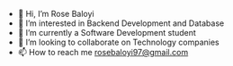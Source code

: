 - 👋 Hi, I’m Rose Baloyi
- 👀 I’m interested in Backend Development and Database
- 🌱 I’m currently a Software Development student
- 💞️ I’m looking to collaborate on Technology companies
- 📫 How to reach me rosebaloyi97@gmail.com

<!---
rosebaloyi97/rosebaloyi97 is a ✨ special ✨ repository because its `README.md` (this file) appears on your GitHub profile.
You can click the Preview link to take a look at your changes.
--->
